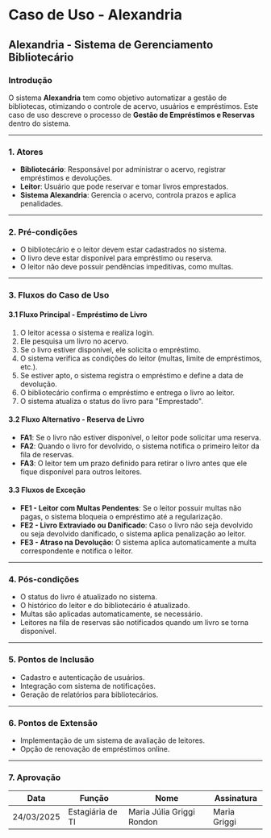 # Caso de Uso - Alexandria

## Alexandria - Sistema de Gerenciamento Bibliotecário

### Introdução
O sistema **Alexandria** tem como objetivo automatizar a gestão de bibliotecas, otimizando o controle de acervo, usuários e empréstimos. Este caso de uso descreve o processo de **Gestão de Empréstimos e Reservas** dentro do sistema.

---

### 1. Atores
- **Bibliotecário**: Responsável por administrar o acervo, registrar empréstimos e devoluções.
- **Leitor**: Usuário que pode reservar e tomar livros emprestados.
- **Sistema Alexandria**: Gerencia o acervo, controla prazos e aplica penalidades.

---

### 2. Pré-condições
- O bibliotecário e o leitor devem estar cadastrados no sistema.
- O livro deve estar disponível para empréstimo ou reserva.
- O leitor não deve possuir pendências impeditivas, como multas.

---

### 3. Fluxos do Caso de Uso

#### 3.1 Fluxo Principal - Empréstimo de Livro
1. O leitor acessa o sistema e realiza login.
2. Ele pesquisa um livro no acervo.
3. Se o livro estiver disponível, ele solicita o empréstimo.
4. O sistema verifica as condições do leitor (multas, limite de empréstimos, etc.).
5. Se estiver apto, o sistema registra o empréstimo e define a data de devolução.
6. O bibliotecário confirma o empréstimo e entrega o livro ao leitor.
7. O sistema atualiza o status do livro para "Emprestado".

#### 3.2 Fluxo Alternativo - Reserva de Livro
- **FA1**: Se o livro não estiver disponível, o leitor pode solicitar uma reserva.
- **FA2**: Quando o livro for devolvido, o sistema notifica o primeiro leitor da fila de reservas.
- **FA3**: O leitor tem um prazo definido para retirar o livro antes que ele fique disponível para outros leitores.

#### 3.3 Fluxos de Exceção
- **FE1 - Leitor com Multas Pendentes**: Se o leitor possuir multas não pagas, o sistema bloqueia o empréstimo até a regularização.
- **FE2 - Livro Extraviado ou Danificado**: Caso o livro não seja devolvido ou seja devolvido danificado, o sistema aplica penalização ao leitor.
- **FE3 - Atraso na Devolução**: O sistema aplica automaticamente a multa correspondente e notifica o leitor.

---

### 4. Pós-condições
- O status do livro é atualizado no sistema.
- O histórico do leitor e do bibliotecário é atualizado.
- Multas são aplicadas automaticamente, se necessário.
- Leitores na fila de reservas são notificados quando um livro se torna disponível.

---

### 5. Pontos de Inclusão
- Cadastro e autenticação de usuários.
- Integração com sistema de notificações.
- Geração de relatórios para bibliotecários.

---

### 6. Pontos de Extensão
- Implementação de um sistema de avaliação de leitores.
- Opção de renovação de empréstimos online.

---

### 7. Aprovação
| Data | Função | Nome | Assinatura |
|------|--------|------|------------|
| 24/03/2025 | Estagiária de TI | Maria Júlia Griggi Rondon | Maria Griggi |


